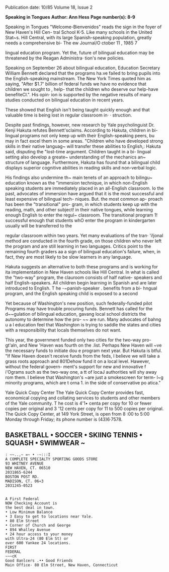 Publication date: 10/85
Volume 18, Issue 2

**Speaking in Tongues**
**Author: Ann Hess**
**Page number(s): 8-9**

Speaking in Tongues 
"Welcome-Bienvenidos" reads the sign 
in the foyer of New Haven's Hill Cen-
tral School K-5. Like many schools in 
the United Stat~s. Hill Central, with 
its large Spanish-speaking population, 
greatly needs a comprehensive bi-
The 
ew Journal/O ctober 11 , 1985 7 


lingual education program. Yet the, 
future of bilingual education may be 
threatened by the Reagan Administra· 
tion's new policies. 


Speaking on September 26 about 
bilingual education, Education 
Secretary William Bennett declared 
that the programs ha.ve failed to bring 
pupils into 
the English-speaking 
mainstream. 
The New 
York 
Times 
quoted him as saying, "After $1.7' 
billion of federal funds we have no 
evidence that children we sought to 
, help- that the children who deserve 
our help-have benefiteCl.". His opin· 
ion is supported by the negative results 
of many studies conducted on bilingual 
education in recent years. 


These 
showed that English isn't being taught 
quickly enough and that valuable time 
is being lost in regular classroom in· ·
struction. 


Despite past findings, however, new 
research by Yale psycholinguist Dr. 
Kenji Hakuta refutes Bennett'sclaims. 
According to Hakuta, children in bi- 
lingual programs not only keep up 
with their English-speaking peers, bu 
may in fact excel them in some areas. 
"Children who 
have 
developed 
strong skills in their native languag~ 
will transfer these abilities to English,: 
Hakuta said, disputing the "lost-time 
argument. Children taught in a bi- 
lingual setting also develop a greate~ 
understanding of the mechanics an~ 
structure of language. Furthermore, 
Hakuta has found that a bilingual child 
displays superior cognitive abilities in 
reading skills and non-verbal logic. 


His findings also undermine 
th~ 
main tenets of an approach to bilingu~ 
education known as the "immersion 
technique, 
in which non-English 
speaking students are immediately 
placed in an all-English classroom. Io 
the past, advocates of immersion have 
argued that it is the most successful 
and least expensive of bilingual tech- 
niques. But. the most common ap-
proach has been the "transitional" pro-
gram, in which students keep up with 
the reading, math, and other subject! 
in their native tongues, while learning 
enough English to enter the regul~ 
classroom. The transitional program 1! 
successful enough that students whO 
enter the program in kindergarten 
usually will be transferred to the 


regular classroom within two years. 
Yet many evaluations of the tran· 
'i!jonal method are conducted in the 
fourth grade, on those children who 
never left the program and are still 
learning in two languages. Critics 
point to the remaining fourth graders 
aa a sign of bilingual education's 
failure, when, in fact, they are most 
likely to be slow learners in any 
language. 


Hakuta suggests an alternative to 
both these programs and is working for 
ita implementation in New Haven 
schools like Hill Central. In what is 
called the "two-way" program, the 
clauroom consists of half native-
speakers and half English-speakers. All 
children begin learning in Spanish and 
are later introduced to English. T he 
-~panish-speaker . benefits from a bi-
hngual program, and the English 
speaking child is exposed to a second 


Yet because of Washington's new 
position, such federally-funded pilot 
Programs may have trouble procuring 
funds. Bennett has called for the 
d~~gulation of bilingual education, 
gavang local 
school districts the 
autonomy to determine how the pro-
~~ are run. Many advocates of 
bahng u a l education feel that 
Washington is trying to saddle the 
states and cities with a responsibility 
that locals themselves do not want. 


This year, the government funded 
only two cities for the two-way pro-
gt'aln, and New 'Haven was fourth on 
the .list. Perhaps New Haven will 
~ve the necessary funds to initiate 
dou
e program next year. But Hakuta is 
btful. "If New Haven doesn't 
receive funds from the feds, I believe 
we will take a grass roots approach and 
801Dehow fund it on a local level. 
Hawever, without the federal govern-
ment's support for new and innovative 
f i'Ograms such as the two-way one, a 
tt of locaJ authorities will shy away 
rom them. I believe that Washington's 
~are 
just a smokescreen for term-
l~g minority programs, which are 
t orna
1. 
in the side of conservative 
po atica." 


Yale 
Quick 
Copy 
Center 
The Yale Quick Copy Center provides fast, 
economical copying and collating services 
to students and other members of the Yale 
community. T he cost is 4'1• centa per copy 
for 10 or fewer copies per original and 
3 '12 cents per copy for 11 to 500 copies per 
original. The Quick Copy Center, at 149 
York Street, is open from 8 :00 to 5:00 Monday 
through Friday; its phone number is 
(43)6·7578.


BASKETBALL • SOCCER • SKIING 
TENNIS • SQUASH • SWIMWEAR 
~ 
-
~~~·,·-~·nr~ 
: ~~..,~ =~ • ·~:::I 
A COMPLETE SPECIALTY SPORTING GOODS STORE 
93 WHITNEY AVENUE 
NEW HAVEN, CT. 06510 
2031865-6244 
BOSTON POST RD. 
MADISON, CT. 06«3 
2031245-0523


A First Federal 
NOW Checking Account is 
the best deal in town. 
• Low Minimum Balance 
• 3 Easy to get to locations near Yale. 
• 80 Elm Street 
• Corner of Church and George 
• 894 Whalley Avenue 
• 24 hour access to your money 
with Ultra-24 (80 Elm St) or 
over 600 Yankee 24 locations. 
FIRST 
FEDERAL 
~~~cK 
Good 8anlcers .•• Good Friends 
Main Office- 80 Elm Street, New Haven, Connecticut